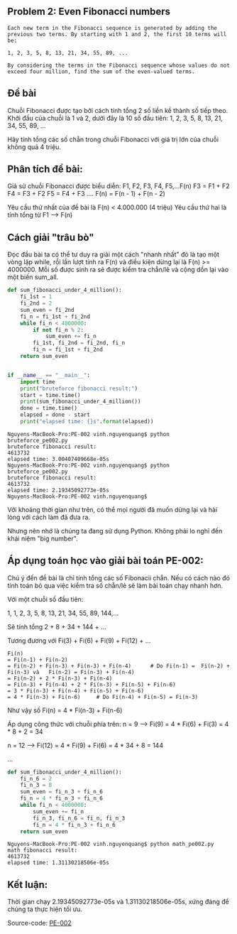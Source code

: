 ## Problem 2: Even Fibonacci numbers

```
Each new term in the Fibonacci sequence is generated by adding the previous two terms. By starting with 1 and 2, the first 10 terms will be:

1, 2, 3, 5, 8, 13, 21, 34, 55, 89, ...

By considering the terms in the Fibonacci sequence whose values do not exceed four million, find the sum of the even-valued terms.
```


## Đề bài
Chuỗi Fibonacci được tạo bởi cách tính tổng 2 số liền kề thành số tiếp theo. Khởi đầu của chuỗi là 1 và 2, dưới đây là 10 số đầu tiên:
1, 2, 3, 5, 8, 13, 21, 34, 55, 89, ...

Hãy tính tổng các số chẵn trong chuỗi Fibonacci với giá trị lớn của chuỗi không quá 4 triệu.

## Phân tích đề bài:
Giả sử chuỗi Fibonacci được biểu diễn:
F1, F2, F3, F4, F5,...F(n)
F3 = F1 + F2
F4 = F3 + F2
F5 = F4 + F3
....
F(n) = F(n - 1) + F(n - 2)

Yêu cầu thứ nhất của đề bài là F(n) < 4.000.000 (4 triệu)
Yêu cầu thứ hai là tính tổng từ F1 --> F(n)


## Cách giải "trâu bò"

Đọc đầu bài ta có thể tư duy ra giải một cách "nhanh nhất" đó là tạo một vòng lặp while, rồi lần lượt tính ra F(n) và điều kiện dừng lại là F(n) >= 4000000.
Mỗi số được sinh ra sẽ được kiểm tra chẵn/lẽ và cộng dồn lại vào một biến sum_all.

```Python
def sum_fibonacci_under_4_million():
    fi_1st = 1
    fi_2nd = 2
    sum_even = fi_2nd
    fi_n = fi_1st + fi_2nd
    while fi_n < 4000000:
        if not fi_n % 2:
            sum_even += fi_n
        fi_1st, fi_2nd = fi_2nd, fi_n
        fi_n = fi_1st + fi_2nd
    return sum_even


if __name__ == "__main__":
    import time
    print("bruteforce fibonacci result:")
    start = time.time()
    print(sum_fibonacci_under_4_million())
    done = time.time()
    elapsed = done - start
    print("elapsed time: {}s".format(elapsed))


```

```
Nguyens-MacBook-Pro:PE-002 vinh.nguyenquang$ python bruteforce_pe002.py
bruteforce fibonacci result:
4613732
elapsed time: 3.00407409668e-05s
Nguyens-MacBook-Pro:PE-002 vinh.nguyenquang$ python bruteforce_pe002.py
bruteforce fibonacci result:
4613732
elapsed time: 2.19345092773e-05s
Nguyens-MacBook-Pro:PE-002 vinh.nguyenquang$

```
Với khoảng thời gian như trên, có thể mọi người đã muốn dừng lại và hài lòng với cách làm đã đưa ra.

Nhưng nên nhớ là chúng ta đang sử dụng Python. Không phải lo nghĩ đến khái niệm "big number".


## Áp dụng toán học vào giải bài toán PE-002:

Chú ý đến đề bài là chỉ tính tổng các số Fibonacii chẵn. Nếu có cách nào đó tính toán bỏ qua việc kiểm tra số chẵn/lẻ sẽ làm bài toán chạy nhanh hơn.

Với một chuỗi số đầu tiên:

1, 1, 2, 3, 5, 8, 13, 21, 34, 55, 89, 144,...

Sẽ tính tổng 2 + 8 + 34 + 144 + ...

Tương đương với Fi(3) + Fi(6) + Fi(9) + Fi(12) + ...
```
Fi(n)
= Fi(n-1) + Fi(n-2)
= Fi(n-2) + Fi(n-3) + Fi(n-3) + Fi(n-4)      # Do Fi(n-1) =  Fi(n-2) + Fi(n-3) và   Fi(n-2) = Fi(n-3) + Fi(n-4)
= Fi(n-2) + 2 * Fi(n-3) + Fi(n-4)
= Fi(n-3) + Fi(n-4) + 2 * Fi(n-3) + Fi(n-5) + Fi(n-6)
= 3 * Fi(n-3) + Fi(n-4) + Fi(n-5) + Fi(n-6)
= 4 * Fi(n-3) + Fi(n-6)     # Do Fi(n-4) + Fi(n-5) = Fi(n-3)
```

Như vậy số Fi(n) = 4 * Fi(n-3) + Fi(n-6)

Áp dụng công thức với chuỗi phía trên:
n = 9 --> Fi(9) = 4 * Fi(6) + Fi(3) = 4 * 8 + 2 = 34

n = 12 --> Fi(12) = 4 * Fi(9) + Fi(6) = 4 * 34 + 8 =  144

...

```Python
def sum_fibonacci_under_4_million():
    fi_n_6 = 2
    fi_n_3 = 8
    sum_even = fi_n_3 + fi_n_6
    fi_n = 4 * fi_n_3 + fi_n_6
    while fi_n < 4000000:
        sum_even += fi_n
        fi_n_3, fi_n_6 = fi_n, fi_n_3
        fi_n = 4 * fi_n_3 + fi_n_6
    return sum_even
```


```
Nguyens-MacBook-Pro:PE-002 vinh.nguyenquang$ python math_pe002.py
math fibonacci result:
4613732
elapsed time: 1.31130218506e-05s

```

## Kết luận:
Thời gian chạy 2.19345092773e-05s và 1.31130218506e-05s, xứng đáng để chúng ta thực hiện tối ưu.


Source-code:
[PE-002](https://github.com/quangvinh86/python-projecteuler/tree/master/PE-002)
